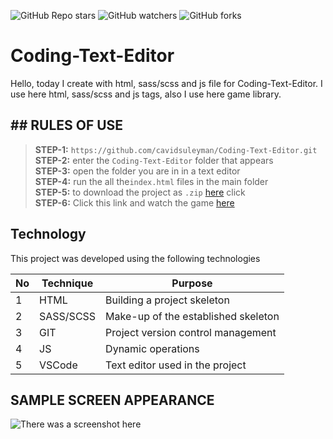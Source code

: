 ![GitHub Repo stars](https://img.shields.io/github/stars/cavidsuleyman/Coding-Text-Editor?style=for-the-badge)
![GitHub watchers](https://img.shields.io/github/watchers/cavidsuleyman/Coding-Text-Editor?style=for-the-badge)
![GitHub forks](https://img.shields.io/github/forks/cavidsuleyman/Coding-Text-Editor?style=for-the-badge)

  # Coding-Text-Editor

Hello, today I create with html, sass/scss and js file for Coding-Text-Editor. I use here html, sass/scss and js tags, also I use here game library. 
## ## RULES OF USE

> **STEP-1:** `https://github.com/cavidsuleyman/Coding-Text-Editor.git` <br/>
> **STEP-2:**  enter the `Coding-Text-Editor` folder that appears <br/>
> **STEP-3:**  open the folder you are in in a text editor <br/>
> **STEP-4:**  run the  all the`index.html` files in the main folder <br/>
> **STEP-5:**  to download the project as `.zip`  [here](https://github.com/cavidsuleyman/Coding-Text-Editor/archive/refs/heads/master.zip) click <br/>
> **STEP-6:**  Click this link and watch the game [here](https://black-ray.surge.sh/) <br/>


## Technology

This project was developed using the following technologies

| No | Technique | Purpose |
| - | ---------- | --------------------- |
| 1 | HTML | Building a project skeleton |
| 2 | SASS/SCSS |  Make-up of the established skeleton |
| 3 | GIT |  Project version control management |
| 4 | JS | Dynamic operations |
| 5 | VSCode | Text editor used in the project |


## SAMPLE SCREEN APPEARANCE

![There was a screenshot here](./screen.png)
